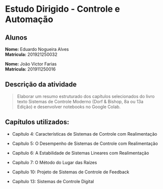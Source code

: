# Estudo Dirigido - Controle e Automação

## Alunos

**Nome:** Eduardo Nogueira Alves  
**Matricula:** 201921250032   

**Nome:** João Victor Farias   
**Matricula:** 201911250016    

## Descrição da atividade

> Elaborar um resumo estruturado dos capítulos selecionados do livro texto Sistemas de Controle Moderno (Dorf & Bishop, 8a ou 13a Edição) e desenvolver notebooks no Google Colab.

## Capítulos utilizados: 

- Capítulo 4: Características de Sistemas de Controle com Realimentação

- Capítulo 5: O Desempenho de Sistemas de Controle com Realimentação

- Capítulo 6: A Estabilidade de Sistemas Lineares com Realimentação

- Capítulo 7: O Método do Lugar das Raízes

- Capítulo 10: Projeto de Sistemas de Controle de Feedback

- Capítulo 13: Sistemas de Controle Digital
